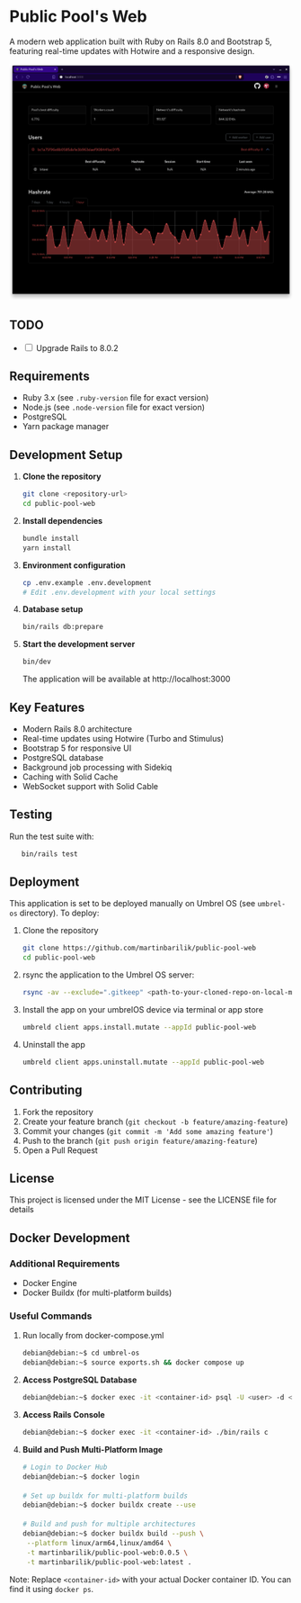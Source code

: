 # Public Pool's Web

A modern web application built with Ruby on Rails 8.0 and Bootstrap 5, featuring real-time updates with Hotwire and a responsive design.

![screenshot of the application](/umbrel-os/images/1.png)

## TODO

* <input type="checkbox"> Upgrade Rails to 8.0.2

## Requirements

- Ruby 3.x (see `.ruby-version` file for exact version)
- Node.js (see `.node-version` file for exact version)
- PostgreSQL
- Yarn package manager

## Development Setup

1. **Clone the repository**
   ```bash
   git clone <repository-url>
   cd public-pool-web
   ```

2. **Install dependencies**
   ```bash
   bundle install
   yarn install
   ```

3. **Environment configuration**
   ```bash
   cp .env.example .env.development
   # Edit .env.development with your local settings
   ```

4. **Database setup**
   ```bash
   bin/rails db:prepare
   ```

5. **Start the development server**
   ```bash
   bin/dev
   ```
   The application will be available at http://localhost:3000

## Key Features

- Modern Rails 8.0 architecture
- Real-time updates using Hotwire (Turbo and Stimulus)
- Bootstrap 5 for responsive UI
- PostgreSQL database
- Background job processing with Sidekiq
- Caching with Solid Cache
- WebSocket support with Solid Cable

## Testing

Run the test suite with:
```bash
   bin/rails test
```

## Deployment

This application is set to be deployed manually on Umbrel OS (see `umbrel-os` directory). To deploy:

1. Clone the repository
   ```bash
   git clone https://github.com/martinbarilik/public-pool-web
   cd public-pool-web
   ```

2. rsync the application to the Umbrel OS server:
   ```bash
   rsync -av --exclude=".gitkeep" <path-to-your-cloned-repo-on-local-machine>/public-pool-web/umbrel-os umbrel@umbrel.local:/home/umbrel/umbrel/app-stores/getumbrel-umbrel-apps-github-53f74447/
   ```

3. Install the app on your umbrelOS device via terminal or app store
   ```bash
   umbreld client apps.install.mutate --appId public-pool-web
   ```   

4. Uninstall the app
   ```bash
   umbreld client apps.uninstall.mutate --appId public-pool-web
   ```

## Contributing

1. Fork the repository
2. Create your feature branch (`git checkout -b feature/amazing-feature`)
3. Commit your changes (`git commit -m 'Add some amazing feature'`)
4. Push to the branch (`git push origin feature/amazing-feature`)
5. Open a Pull Request

## License

This project is licensed under the MIT License - see the LICENSE file for details


## Docker Development

### Additional Requirements

- Docker Engine
- Docker Buildx (for multi-platform builds)

### Useful Commands

1. Run locally from docker-compose.yml
   ```bash
   debian@debian:~$ cd umbrel-os
   debian@debian:~$ source exports.sh && docker compose up
   ```

2. **Access PostgreSQL Database**
   ```bash
   debian@debian:~$ docker exec -it <container-id> psql -U <user> -d <dbname>
   ```

3. **Access Rails Console**
   ```bash
   debian@debian:~$ docker exec -it <container-id> ./bin/rails c
   ```

4. **Build and Push Multi-Platform Image**
   ```bash
   # Login to Docker Hub
   debian@debian:~$ docker login

   # Set up buildx for multi-platform builds
   debian@debian:~$ docker buildx create --use

   # Build and push for multiple architectures
   debian@debian:~$ docker buildx build --push \
    --platform linux/arm64,linux/amd64 \
    -t martinbarilik/public-pool-web:0.0.5 \
    -t martinbarilik/public-pool-web:latest .
   ```

Note: Replace `<container-id>` with your actual Docker container ID. You can find it using `docker ps`.